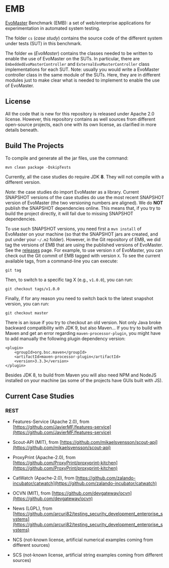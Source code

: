# EMB
[EvoMaster](http://evomaster.org) Benchmark (EMB): 
a set of web/enterprise applications for experimentation in automated system testing.

The folder `cs` (*case study*) contains the source code of the different 
system under tests (SUT) in this benchmark.

The folder `em` (*EvoMaster*) contains the classes needed to be written to enable
the use of EvoMaster on the SUTs. 
In particular, there are `EmbeddedEvoMasterController` and
`ExternalEvoMasterController` class implementations for each SUT.
Note: usually you would write a EvoMaster controller class in the same module
of the SUTs. 
Here, they are in different modules just to make clear what is needed to implement
to enable the use of EvoMaster.


## License
All the code that is new for this repository is released under Apache 2.0 license. 
However, this repository contains as well sources from different open-source 
projects, each one with its own license, as clarified in more details beneath.


## Build The Projects 

To compile and generate all the jar files, use the command:

``mvn clean package -DskipTests`` 

Currently, all the case studies do require JDK __8__.
They will not compile with a different version. 

_Note_: the case studies do import EvoMaster as a library. Current SNAPSHOT
versions of the case studies do use the most recent SNAPSHOT version of EvoMaster
(the two versioning numbers are aligned).
We do __NOT__ publish the SNAPSHOT dependencies online.
This means that, if you try to build the project directly, it will fail due to 
missing SNAPSHOT dependencies. 

To use such SNAPSHOT versions, you need first a `mvn install` of EvoMaster on your 
machine (so that the SNAPSHOT jars are created, and put under your `~/.m2` folder).
However, in the Git repository of EMB, we did tag the versions of EMB that are
using the published versions of EvoMaster.
See the [releases](https://github.com/EMResearch/EMB/releases) page.
For example, to use version `X` of EvoMaster, you can check out the Git commit
of EMB tagged with version `X`. 
To see the current available tags, from a command-line you can execute:

`git tag`

Then, to switch to a specific tag X (e.g., `v1.0.0`), you can run:

`git checkout tags/v1.0.0`

Finally, if for any reason you need to switch back to the latest snapshot version, you can run:

`git checkout master` 

There is an issue if you try to checkout an old version. 
Not only Java broke backward compatibility with JDK 9, but also Maven...
If you try to build with Maven and get an error regarding
`maven-processor-plugin`, you might have to add manually
the following plugin dependency version:
```
<plugin>
    <groupId>org.bsc.maven</groupId>
    <artifactId>maven-processor-plugin</artifactId>
    <version>3.3.3</version>
</plugin>
```

Besides JDK 8, to build from Maven you will also need NPM and NodeJS installed
on your machine (as some of the projects have GUIs built with JS).


## Current Case Studies


### REST

* Features-Service (Apache 2.0), from [https://github.com/JavierMF/features-service](https://github.com/JavierMF/features-service)  

* Scout-API (MIT), from [https://github.com/mikaelsvensson/scout-api](https://github.com/mikaelsvensson/scout-api)

* ProxyPrint (Apache-2.0), from [https://github.com/ProxyPrint/proxyprint-kitchen](https://github.com/ProxyPrint/proxyprint-kitchen)

* CatWatch (Apache-2.0), from [https://github.com/zalando-incubator/catwatch](https://github.com/zalando-incubator/catwatch)

* OCVN (MIT), from [https://github.com/devgateway/ocvn](https://github.com/devgateway/ocvn)

* News (LGPL), from [https://github.com/arcuri82/testing_security_development_enterprise_systems](https://github.com/arcuri82/testing_security_development_enterprise_systems) 

* NCS (not-known license, artificial numerical examples coming from different sources)
 
* SCS (not-known license, artificial string examples coming from different sources)

 
